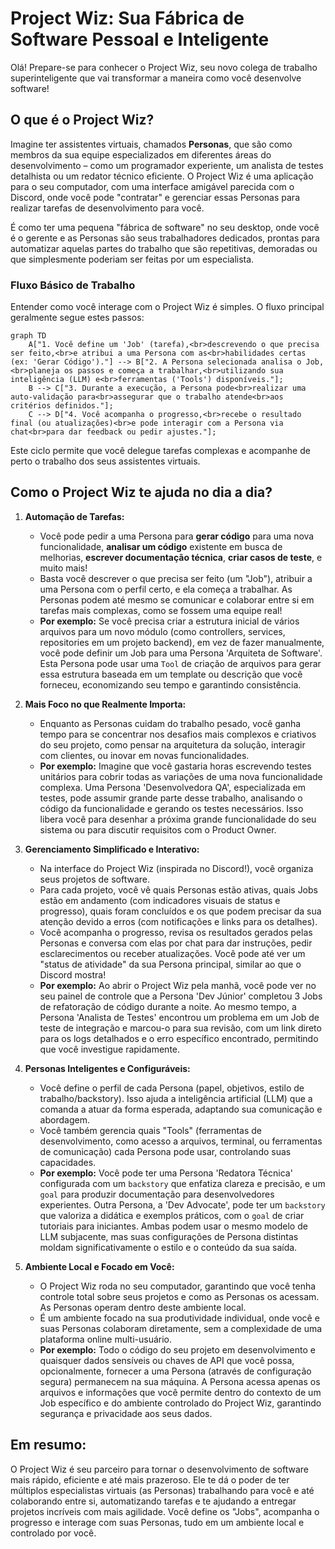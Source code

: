 # Project Wiz: Sua Fábrica de Software Pessoal e Inteligente

Olá! Prepare-se para conhecer o Project Wiz, seu novo colega de trabalho superinteligente que vai transformar a maneira como você desenvolve software!

## O que é o Project Wiz?

Imagine ter assistentes virtuais, chamados **Personas**, que são como membros da sua equipe especializados em diferentes áreas do desenvolvimento – como um programador experiente, um analista de testes detalhista ou um redator técnico eficiente. O Project Wiz é uma aplicação para o seu computador, com uma interface amigável parecida com o Discord, onde você pode "contratar" e gerenciar essas Personas para realizar tarefas de desenvolvimento para você.

É como ter uma pequena "fábrica de software" no seu desktop, onde você é o gerente e as Personas são seus trabalhadores dedicados, prontas para automatizar aquelas partes do trabalho que são repetitivas, demoradas ou que simplesmente poderiam ser feitas por um especialista.

### Fluxo Básico de Trabalho

Entender como você interage com o Project Wiz é simples. O fluxo principal geralmente segue estes passos:

```mermaid
graph TD
    A["1. Você define um 'Job' (tarefa),<br>descrevendo o que precisa ser feito,<br>e atribui a uma Persona com as<br>habilidades certas (ex: 'Gerar Código')."] --> B["2. A Persona selecionada analisa o Job,<br>planeja os passos e começa a trabalhar,<br>utilizando sua inteligência (LLM) e<br>ferramentas ('Tools') disponíveis."];
    B --> C["3. Durante a execução, a Persona pode<br>realizar uma auto-validação para<br>assegurar que o trabalho atende<br>aos critérios definidos."];
    C --> D["4. Você acompanha o progresso,<br>recebe o resultado final (ou atualizações)<br>e pode interagir com a Persona via chat<br>para dar feedback ou pedir ajustes."];
```
Este ciclo permite que você delegue tarefas complexas e acompanhe de perto o trabalho dos seus assistentes virtuais.

## Como o Project Wiz te ajuda no dia a dia?

1.  **Automação de Tarefas:**
    *   Você pode pedir a uma Persona para **gerar código** para uma nova funcionalidade, **analisar um código** existente em busca de melhorias, **escrever documentação técnica**, **criar casos de teste**, e muito mais!
    *   Basta você descrever o que precisa ser feito (um "Job"), atribuir a uma Persona com o perfil certo, e ela começa a trabalhar. As Personas podem até mesmo se comunicar e colaborar entre si em tarefas mais complexas, como se fossem uma equipe real!
    *   **Por exemplo:** Se você precisa criar a estrutura inicial de vários arquivos para um novo módulo (como controllers, services, repositories em um projeto backend), em vez de fazer manualmente, você pode definir um Job para uma Persona 'Arquiteta de Software'. Esta Persona pode usar uma `Tool` de criação de arquivos para gerar essa estrutura baseada em um template ou descrição que você forneceu, economizando seu tempo e garantindo consistência.

2.  **Mais Foco no que Realmente Importa:**
    *   Enquanto as Personas cuidam do trabalho pesado, você ganha tempo para se concentrar nos desafios mais complexos e criativos do seu projeto, como pensar na arquitetura da solução, interagir com clientes, ou inovar em novas funcionalidades.
    *   **Por exemplo:** Imagine que você gastaria horas escrevendo testes unitários para cobrir todas as variações de uma nova funcionalidade complexa. Uma Persona 'Desenvolvedora QA', especializada em testes, pode assumir grande parte desse trabalho, analisando o código da funcionalidade e gerando os testes necessários. Isso libera você para desenhar a próxima grande funcionalidade do seu sistema ou para discutir requisitos com o Product Owner.

3.  **Gerenciamento Simplificado e Interativo:**
    *   Na interface do Project Wiz (inspirada no Discord!), você organiza seus projetos de software.
    *   Para cada projeto, você vê quais Personas estão ativas, quais Jobs estão em andamento (com indicadores visuais de status e progresso), quais foram concluídos e os que podem precisar da sua atenção devido a erros (com notificações e links para os detalhes).
    *   Você acompanha o progresso, revisa os resultados gerados pelas Personas e conversa com elas por chat para dar instruções, pedir esclarecimentos ou receber atualizações. Você pode até ver um "status de atividade" da sua Persona principal, similar ao que o Discord mostra!
    *   **Por exemplo:** Ao abrir o Project Wiz pela manhã, você pode ver no seu painel de controle que a Persona 'Dev Júnior' completou 3 Jobs de refatoração de código durante a noite. Ao mesmo tempo, a Persona 'Analista de Testes' encontrou um problema em um Job de teste de integração e marcou-o para sua revisão, com um link direto para os logs detalhados e o erro específico encontrado, permitindo que você investigue rapidamente.

4.  **Personas Inteligentes e Configuráveis:**
    *   Você define o perfil de cada Persona (papel, objetivos, estilo de trabalho/backstory). Isso ajuda a inteligência artificial (LLM) que a comanda a atuar da forma esperada, adaptando sua comunicação e abordagem.
    *   Você também gerencia quais "Tools" (ferramentas de desenvolvimento, como acesso a arquivos, terminal, ou ferramentas de comunicação) cada Persona pode usar, controlando suas capacidades.
    *   **Por exemplo:** Você pode ter uma Persona 'Redatora Técnica' configurada com um `backstory` que enfatiza clareza e precisão, e um `goal` para produzir documentação para desenvolvedores experientes. Outra Persona, a 'Dev Advocate', pode ter um `backstory` que valoriza a didática e exemplos práticos, com o `goal` de criar tutoriais para iniciantes. Ambas podem usar o mesmo modelo de LLM subjacente, mas suas configurações de Persona distintas moldam significativamente o estilo e o conteúdo da sua saída.

5.  **Ambiente Local e Focado em Você:**
    *   O Project Wiz roda no seu computador, garantindo que você tenha controle total sobre seus projetos e como as Personas os acessam. As Personas operam dentro deste ambiente local.
    *   É um ambiente focado na sua produtividade individual, onde você e suas Personas colaboram diretamente, sem a complexidade de uma plataforma online multi-usuário.
    *   **Por exemplo:** Todo o código do seu projeto em desenvolvimento e quaisquer dados sensíveis ou chaves de API que você possa, opcionalmente, fornecer a uma Persona (através de configuração segura) permanecem na sua máquina. A Persona acessa apenas os arquivos e informações que você permite dentro do contexto de um Job específico e do ambiente controlado do Project Wiz, garantindo segurança e privacidade aos seus dados.

## Em resumo:

O Project Wiz é seu parceiro para tornar o desenvolvimento de software mais rápido, eficiente e até mais prazeroso. Ele te dá o poder de ter múltiplos especialistas virtuais (as Personas) trabalhando para você e até colaborando entre si, automatizando tarefas e te ajudando a entregar projetos incríveis com mais agilidade. Você define os "Jobs", acompanha o progresso e interage com suas Personas, tudo em um ambiente local e controlado por você.
